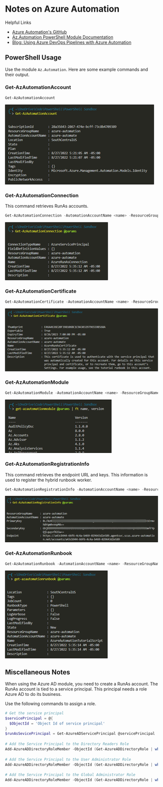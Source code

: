 # Notes on Azure Automation
Helpful Links
- [Azure Automation's GitHub](https://github.com/azureautomation)
- [Az.Automation PowerShell Module Documentation](https://docs.microsoft.com/en-us/powershell/module/az.automation/?view=azps-8.2.0)
- [Blog: Using Azure DevOps Pipelines with Azure Automation](https://www.miru.ch/using-azure-devops-pipelines-with-azure-automation/) 

## PowerShell Usage
Use the module `Az.Automation`.  Here are some example commands and their output.

### Get-AzAutomationAccount
```powershell
Get-AzAutomationAccount
```
![](img/2022-08-27-05-30-05.png)

### Get-AzAutomationConnection
This command retrieves RunAs accounts.
```powershell
Get-AzAutomationConnection -AutomationAccountName <name> -ResourceGroupName <name>
```
![](img/2022-08-27-05-45-27.png)

### Get-AzAutomationCertificate
```powershell
Get-AzAutomationCertificate -AutomationAccountName <name> -ResourceGroupName <name>
```
![](img/2022-08-27-05-52-15.png)

### Get-AzAutomationModule
```powershell
Get-AzAutomationModule -AutomationAccountName <name> -ResourceGroupName <name>
```
![](img/2022-08-27-05-54-50.png)

### Get-AzAutomationRegistrationInfo
This command retrieves the endpoint URL and keys.  This information is used to register the hybrid runbook worker.
```powershell
Get-AzAutomationRegistrationInfo -AutomationAccountName <name> -ResourceGroupName <name>
```
![](img/2022-08-27-06-00-45.png)

### Get-AzAutomationRunbook
```powershell
Get-AzAutomationRunbook -AutomationAccountName <name> -ResourceGroupName <name>
```
![](img/2022-08-27-06-02-40.png)



## Miscellaneous Notes
When using the Azure AD module, you need to create a RunAs account.  The RunAs account is tied to a service principal.  This principal needs a role Azure AD to do its business.

Use the following commands to assign a role.

```powershell
# Get the service principal
$servicePrincipal = @{
  $ObjectId = 'Object Id of service principal'
}
$runAsSevicePrincipal = Get-AzureADServicePrincipal @servicePrincipal

# Add the Service Principal to the Directory Readers Role
Add-AzureADDirectoryRoleMember -ObjectId (Get-AzureADDirectoryRole | where-object {$_.DisplayName -eq "Directory Readers"}).Objectid -RefObjectId $runAsServicePrincipal.ObjectId

# Add the Service Principal to the User Administrator Role
Add-AzureADDirectoryRoleMember -ObjectId (Get-AzureADDirectoryRole | where-object {$_.DisplayName -eq "User Account Administrator"}).Objectid -RefObjectId $aaAadUser.ObjectId

# Add the Service Principal to the Global Administrator Role
Add-AzureADDirectoryRoleMember -ObjectId (Get-AzureADDirectoryRole | where-object {$_.DisplayName -eq "Company Administrator"}).Objectid -RefObjectId $runAsServicePrincipal.ObjectId
```